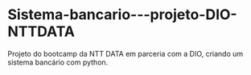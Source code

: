 # Sistema-bancario---projeto-DIO-NTTDATA
Projeto do bootcamp da NTT DATA em parceria com a DIO, criando um sistema bancário com python.
